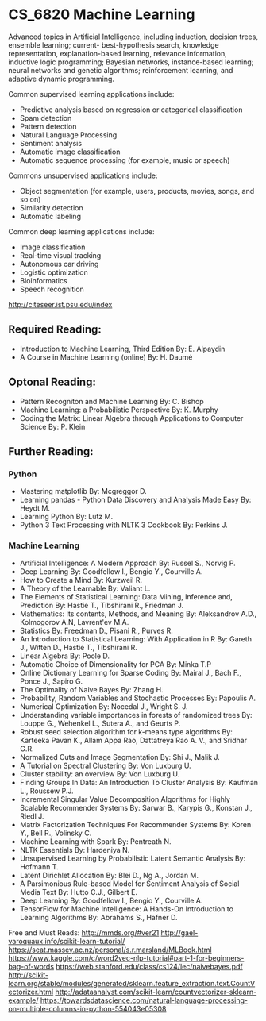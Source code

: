 # CS_6820 Machine Learning
Advanced topics in Artificial Intelligence, including induction, decision trees, ensemble learning; current- best-hypothesis search, knowledge representation, explanation-based learning, relevance information, inductive logic programming; Bayesian networks, instance-based learning; neural networks and genetic algorithms; reinforcement learning, and adaptive dynamic programming.

Common supervised learning applications include:
- Predictive analysis based on regression or categorical classification
- Spam detection
- Pattern detection
- Natural Language Processing
- Sentiment analysis
- Automatic image classification
- Automatic sequence processing (for example, music or speech)

Commons unsupervised applications include:
- Object segmentation (for example, users, products, movies, songs, and so on)
- Similarity detection
- Automatic labeling

Common deep learning applications include:
- Image classification
- Real-time visual tracking
- Autonomous car driving
- Logistic optimization
- Bioinformatics
- Speech recognition

http://citeseer.ist.psu.edu/index

## Required Reading:
- Introduction to Machine Learning, Third Edition By: E. Alpaydin
- A Course in Machine Learning (online) By: H. Daumé

## Optonal Reading:
- Pattern Recogniton and Machine Learning By: C. Bishop
- Machine Learning: a Probabilistic Perspective By: K. Murphy
- Coding the Matrix: Linear Algebra through Applications to Computer Science By: P. Klein

## Further Reading:

### Python
- Mastering matplotlib By: Mcgreggor D.
- Learning pandas - Python Data Discovery and Analysis Made Easy By: Heydt M.
- Learning Python By: Lutz M.
- Python 3 Text Processing with NLTK 3 Cookbook By: Perkins J.

### Machine Learning
- Artificial Intelligence: A Modern Approach By: Russel S., Norvig P.
- Deep Learning By: Goodfellow I., Bengio Y., Courville A.
- How to Create a Mind By: Kurzweil R.
- A Theory of the Learnable By: Valiant L.
- The Elements of Statistical Learning: Data Mining, Inference and, Prediction By: Hastie T., Tibshirani R., Friedman J.
- Mathematics: Its contents, Methods, and Meaning By: Aleksandrov A.D., Kolmogorov A.N, Lavrent'ev M.A.
- Statistics By: Freedman D., Pisani R., Purves R.
- An Introduction to Statistical Learning: With Application in R By: Gareth J., Witten D., Hastie T., Tibshirani R.
- Linear Algebra By: Poole D.
- Automatic Choice of Dimensionality for PCA By: Minka T.P
- Online Dictionary Learning for Sparse Coding By: Mairal J., Bach F., Ponce J., Sapiro G.
- The Optimality of Naive Bayes By: Zhang H.
- Probability, Random Variables and Stochastic Processes By: Papoulis A.
- Numerical Optimization By: Nocedal J., Wright S. J.
- Understanding variable importances in forests of randomized trees By: Louppe G., Wehenkel L., Sutera A., and Geurts P.
- Robust seed selection algorithm for k-means type algorithms By: Karteeka Pavan K., Allam Appa Rao, Dattatreya Rao A. V., and Sridhar G.R.
- Normalized Cuts and Image Segmentation By: Shi J., Malik J.
- A Tutorial on Spectral Clustering By: Von Luxburg U.
- Cluster stability: an overview By: Von Luxburg U.
- Finding Groups In Data: An Introduction To Cluster Analysis By: Kaufman L., Roussew P.J.
- Incremental Singular Value Decomposition Algorithms for Highly Scalable Recommender Systems By: Sarwar B., Karypis G., Konstan J., Riedl J.
- Matrix Factorization Techniques For Recommender Systems By: Koren Y., Bell R., Volinsky C.
- Machine Learning with Spark By: Pentreath N.
- NLTK Essentials By: Hardeniya N.
- Unsupervised Learning by Probabilistic Latent Semantic Analysis By: Hofmann T.
- Latent Dirichlet Allocation By: Blei D., Ng A., Jordan M.
- A Parsimonious Rule-based Model for Sentiment Analysis of Social Media Text By: Hutto C.J., Gilbert E.
- Deep Learning By: Goodfellow I., Bengio Y., Courville A.
- TensorFlow for Machine Intelligence: A Hands-On Introduction to Learning Algorithms By: Abrahams S., Hafner D.


 
Free and Must Reads:
http://mmds.org/#ver21
http://gael-varoquaux.info/scikit-learn-tutorial/
https://seat.massey.ac.nz/personal/s.r.marsland/MLBook.html
https://www.kaggle.com/c/word2vec-nlp-tutorial#part-1-for-beginners-bag-of-words
https://web.stanford.edu/class/cs124/lec/naivebayes.pdf
http://scikit-learn.org/stable/modules/generated/sklearn.feature_extraction.text.CountVectorizer.html
http://adataanalyst.com/scikit-learn/countvectorizer-sklearn-example/
https://towardsdatascience.com/natural-language-processing-on-multiple-columns-in-python-554043e05308
